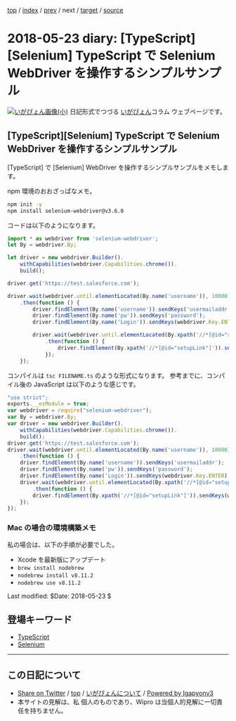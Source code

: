 [top](../index.html) 
 / [index](index.html) 
 / [prev](ig180520.html) 
 / next 
 / [target](http://www.igapyon.jp/igapyon/diary/2018/ig180523.html) 
 / [source](https://github.com/igapyon/diary/blob/master/2018/ig180523.src.md) 

2018-05-23 diary: [TypeScript][Selenium] TypeScript で Selenium WebDriver を操作するシンプルサンプル
=====================================================================================================
[![いがぴょん画像(小)](http://www.igapyon.jp/igapyon/diary/images/iga200306s.jpg "いがぴょん")](http://www.igapyon.jp/igapyon/diary/memo/memoigapyon.html) 日記形式でつづる [いがぴょん](http://www.igapyon.jp/igapyon/diary/memo/memoigapyon.html)コラム ウェブページです。

## [TypeScript][Selenium] TypeScript で Selenium WebDriver を操作するシンプルサンプル

[TypeScript] で [Selenium] WebDriver を操作するシンプルサンプルをメモします。

npm 環境のおおざっぱなメモ。

```sh
npm init -y
npm install selenium-webdriver@v3.6.0
```

コードは以下のようになります。

```ts
import * as webdriver from 'selenium-webdriver';
let By = webdriver.By;

let driver = new webdriver.Builder().
    withCapabilities(webdriver.Capabilities.chrome()).
    build();

driver.get('https://test.salesforce.com');

driver.wait(webdriver.until.elementLocated(By.name('username')), 10000)
    .then(function () {
        driver.findElement(By.name('username')).sendKeys('usermailaddr');
        driver.findElement(By.name('pw')).sendKeys('password');
        driver.findElement(By.name('Login')).sendKeys(webdriver.Key.ENTER);

        driver.wait(webdriver.until.elementLocated(By.xpath('//*[@id="setupLink"]')), 10000)
            .then(function () {
                driver.findElement(By.xpath('//*[@id="setupLink"]')).sendKeys(webdriver.Key.ENTER);
            });
    });
```

コンパイルは `tsc FILENAME.ts` のような形式になります。
参考までに、コンパイル後の JavaScript は以下のような感じです。

```js
"use strict";
exports.__esModule = true;
var webdriver = require("selenium-webdriver");
var By = webdriver.By;
var driver = new webdriver.Builder().
    withCapabilities(webdriver.Capabilities.chrome()).
    build();
driver.get('https://test.salesforce.com');
driver.wait(webdriver.until.elementLocated(By.name('username')), 10000)
    .then(function () {
    driver.findElement(By.name('username')).sendKeys('usermailaddr');
    driver.findElement(By.name('pw')).sendKeys('password');
    driver.findElement(By.name('Login')).sendKeys(webdriver.Key.ENTER);
    driver.wait(webdriver.until.elementLocated(By.xpath('//*[@id="setupLink"]')), 10000)
        .then(function () {
        driver.findElement(By.xpath('//*[@id="setupLink"]')).sendKeys(webdriver.Key.ENTER);
    });
});
```

### Mac の場合の環境構築メモ

私の場合は、以下の手順が必要でした。

* Xcode を最新版にアップデート
* `brew install nodebrew`
* `nodebrew install v8.11.2`
* `nodebrew use v8.11.2`

Last modified: $Date: 2018-05-23 $

## 登場キーワード

* [TypeScript](../keyword/typescript.html)
* [Selenium](../keyword/selenium.html)

----------------------------------------------------------------------------------------------------

## この日記について

* [Share on Twitter](https://twitter.com/intent/tweet?hashtags=igapyon%2Cdiary%2C%E3%81%84%E3%81%8C%E3%81%B4%E3%82%87%E3%82%93%2CTypeScript%2CSelenium&text=%5BTypeScript%5D%5BSelenium%5D+TypeScript+%E3%81%A7+Selenium+WebDriver+%E3%82%92%E6%93%8D%E4%BD%9C%E3%81%99%E3%82%8B%E3%82%B7%E3%83%B3%E3%83%97%E3%83%AB%E3%82%B5%E3%83%B3%E3%83%97%E3%83%AB&url=http%3A%2F%2Fwww.igapyon.jp%2Figapyon%2Fdiary%2F2018%2Fig180523.html) / [top](../index.html) / [いがぴょんについて](http://www.igapyon.jp/igapyon/diary/memo/memoigapyon.html) / [Powered by Igapyonv3](https://github.com/igapyon/igapyonv3)
* 本サイトの見解は、私 個人のものであり、Wipro は当個人的見解に一切責任を持ちません。 
